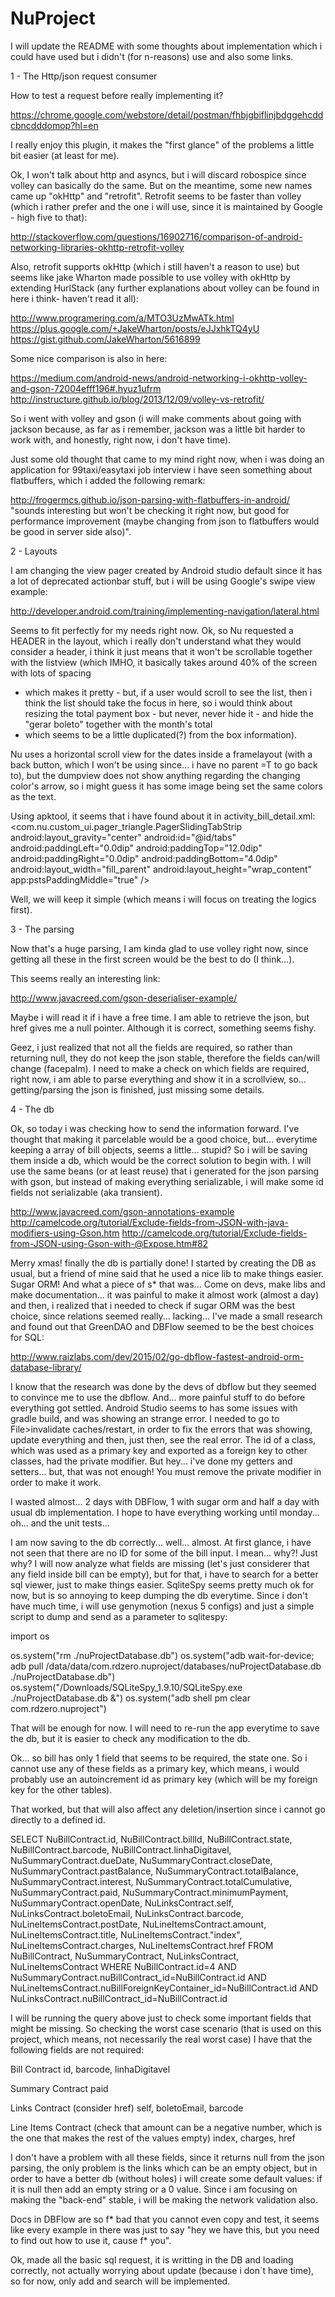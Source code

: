 # NuProject

I will update the README with some thoughts about implementation which i could have used but i didn't (for n-reasons) use and
also some links.

1 - The Http/json request consumer

How to test a request before really implementing it?

https://chrome.google.com/webstore/detail/postman/fhbjgbiflinjbdggehcddcbncdddomop?hl=en

I really enjoy this plugin, it makes the "first glance" of the problems a little bit easier (at least for me).

Ok, I won't talk about http and asyncs, but i will discard robospice since volley can basically do the same.
But on the meantime, some new names came up "okHttp" and "retrofit". Retrofit seems to be faster than volley (which i rather
prefer and the one i will use, since it is maintained by Google - high five to that):

http://stackoverflow.com/questions/16902716/comparison-of-android-networking-libraries-okhttp-retrofit-volley

Also, retrofit supports okHttp (which i still haven't a reason to use) but seems like jake Wharton made possible to use volley
with okHttp by extending HurlStack (any further explanations about volley can be found in here i think- haven't read it all):

http://www.programering.com/a/MTO3UzMwATk.html
https://plus.google.com/+JakeWharton/posts/eJJxhkTQ4yU
https://gist.github.com/JakeWharton/5616899

Some nice comparison is also in here:

https://medium.com/android-news/android-networking-i-okhttp-volley-and-gson-72004efff196#.hyuz1ufrm
http://instructure.github.io/blog/2013/12/09/volley-vs-retrofit/

So i went with volley and gson (i will make comments about going with jackson because, as far as i remember, jackson was a little
bit harder to work with, and honestly, right now, i don't have time).

Just some old thought that came to my mind right now, when i was doing an application for 99taxi/easytaxi job interview i have seen
something about flatbuffers, which i added the following remark:

http://frogermcs.github.io/json-parsing-with-flatbuffers-in-android/
"sounds interesting but won't be checking it right now, but good for performance improvement
(maybe changing from json to flatbuffers would be good in server side also)".

2 - Layouts

I am changing the view pager created by Android studio default since it has a lot of deprecated actionbar stuff, but i will be using
Google's swipe view example:

http://developer.android.com/training/implementing-navigation/lateral.html 

Seems to fit perfectly for my needs right now.
Ok, so Nu requested a HEADER in the layout, which i really don't understand what they would consider a header, i think it just means
that it won't be scrollable together with the listview (which IMHO, it basically takes around 40% of the screen with lots of spacing
- which makes it pretty - but, if a user would scroll to see the list, then i think the list should take the focus in here, so i would
think about resizing the total payment box - but never, never hide it - and hide the "gerar boleto" together with the month's total
- which seems to be a little duplicated(?) from the box information).

Nu uses a horizontal scroll view for the dates inside a framelayout (with a back button, which I won't be using since... i have no
parent =T to go back to), but the dumpview does not show anything regarding the changing color's arrow, so i might guess it has some
image being set the same colors as the text.

Using apktool, it seems that i have found about it in activity_bill_detail.xml:
 <com.nu.custom_ui.pager_triangle.PagerSlidingTabStrip android:layout_gravity="center" android:id="@id/tabs" android:paddingLeft="0.0dip" android:paddingTop="12.0dip" android:paddingRight="0.0dip" android:paddingBottom="4.0dip" android:layout_width="fill_parent" android:layout_height="wrap_content" app:pstsPaddingMiddle="true" />

Well, we will keep it simple (which means i will focus on treating the logics first).

3 - The parsing

Now that's a huge parsing, I am kinda glad to use volley right now, since getting all these in the first screen would be the best to do
(I think...).

This seems really an interesting link:

http://www.javacreed.com/gson-deserialiser-example/

Maybe i will read it if i have a free time.
I am able to retrieve the json, but href gives me a null pointer. Although it is correct, something seems fishy.

Geez, i just realized that not all the fields are required, so rather than returning null, they do not keep the json stable, therefore the
fields can/will change (facepalm).
I need to make a check on which fields are required, right now, i am able to parse everything and show it in a scrollview, so...
getting/parsing the json is finished, just missing some details.

4 - The db

Ok, so today i was checking how to send the information forward. I've thought that making it parcelable would be a good choice, but...
everytime keeping a array of bill objects, seems a little... stupid? So i will be saving them inside a db, which would be the correct
solution to begin with. I will use the same beans (or at least reuse) that i generated for the json parsing with gson, but instead of
making everything serializable, i will make some id fields not serializable (aka transient).

http://www.javacreed.com/gson-annotations-example
http://camelcode.org/tutorial/Exclude-fields-from-JSON-with-java-modifiers-using-Gson.htm
http://camelcode.org/tutorial/Exclude-fields-from-JSON-using-Gson-with-@Expose.htm#82

Merry xmas! finally the db is partially done! I started by creating the DB as usual, but a friend of mine said that he used a nice lib to
make things easier. Sugar ORM!
And what a piece of s* that was... Come on devs, make libs and make documentation... it was painful to make it almost work (almost a day)
and then, i realized that i needed to check if sugar ORM was the best choice, since relations seemed really... lacking...
I've made a small research and found out that GreenDAO and DBFlow seemed to be the best choices for SQL:

http://www.raizlabs.com/dev/2015/02/go-dbflow-fastest-android-orm-database-library/

I know that the research was done by the devs of dbflow but they seemed to convince me to use the dbflow.
And... more painful stuff to do before everything got settled. Android Studio seems to has some issues with gradle build, and was showing
an strange error. I needed to go to File>invalidate caches/restart, in order to fix the errors that was showing, update everything and then,
just then, see the real error.
The id of a class, which was used as a primary key and exported as a foreign key to other classes, had the private modifier. But hey... i've
done my getters and setters... but, that was not enough! You must remove the private modifier in order to make it work.

I wasted almost... 2 days with DBFlow, 1 with sugar orm and half a day with usual db implementation.
I hope to have everything working until monday... oh... and the unit tests...

I am now saving to the db correctly... well... almost.
At first glance, i have not seen that there are no ID for some of the bill input. I mean... why?! Just why?
I will now analyze what fields are missing (let's just considerer that any field inside bill can be empty), but for that, i have to search
for a better sql viewer, just to make things easier.
SqliteSpy seems pretty much ok for now, but is so annoying to keep dumping the db everytime.
Since i don't have much time, i will use genymotion (nexus 5 configs) and just a simple script to dump and send as a parameter to sqlitespy:

import os

os.system("rm ./nuProjectDatabase.db")
os.system("adb wait-for-device; adb pull /data/data/com.rdzero.nuproject/databases/nuProjectDatabase.db ./nuProjectDatabase.db")
os.system("/Downloads/SQLiteSpy_1.9.10/SQLiteSpy.exe ./nuProjectDatabase.db &")
os.system("adb shell pm clear com.rdzero.nuproject")

That will be enough for now. I will need to re-run the app everytime to save the db, but it is easier to check any modification to the db.

Ok... so bill has only 1 field that seems to be required, the state one.
So i cannot use any of these fields as a primary key, which means, i would probably use an autoincrement id as primary key (which will be my
foreign key for the other tables).

That worked, but that will also affect any deletion/insertion since i cannot go directly to a defined id.

SELECT NuBillContract.id, NuBillContract.billId, NuBillContract.state, NuBillContract.barcode, NuBillContract.linhaDigitavel,
NuSummaryContract.dueDate, NuSummaryContract.closeDate, NuSummaryContract.pastBalance, NuSummaryContract.totalBalance, NuSummaryContract.interest, NuSummaryContract.totalCumulative, NuSummaryContract.paid, NuSummaryContract.minimumPayment, NuSummaryContract.openDate,
NuLinksContract.self, NuLinksContract.boletoEmail, NuLinksContract.barcode,
NuLineItemsContract.postDate, NuLineItemsContract.amount, NuLineItemsContract.title, NuLineItemsContract."index", NuLineItemsContract.charges, NuLineItemsContract.href 
FROM NuBillContract, NuSummaryContract, NuLinksContract, NuLineItemsContract
WHERE NuBillContract.id=4
AND NuSummaryContract.nuBillContract_id=NuBillContract.id
AND NuLineItemsContract.nuBillForeignKeyContainer_id=NuBillContract.id
AND NuLinksContract.nuBillContract_id=NuBillContract.id

I will be running the query above just to check some important fields that might be missing.
So checking the worst case scenario (that is used on this project, which means, not necessarily the real worst case) I have that the following
fields are not required:

Bill Contract
id, barcode, linhaDigitavel

Summary Contract
paid

Links Contract (consider href)
self, boletoEmail, barcode

Line Items Contract (check that amount can be a negative number, which is the one that makes the rest of the values empty)
index, charges, href

I don't have a problem with all these fields, since it returns null from the json parsing, the only problem is the links which can be an empty
object, but in order to have a better db (without holes) i will create some default values: if it is null then add an empty string or a 0 value.
Since i am focusing on making the "back-end" stable, i will be making the network validation also.

Docs in DBFlow are so f* bad that you cannot even copy and test, it seems like every example in there was just to say "hey we have this, but
you need to find out how to use it, cause f* you".

Ok, made all the basic sql request, it is writting in the DB and loading correctly, not actually worrying about update (because i don`t have time),
so for now, only add and search will be implemented.